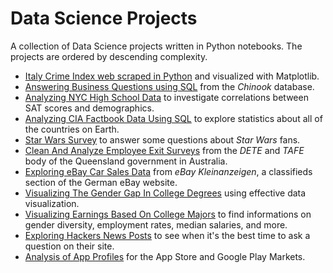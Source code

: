 # Data Science Projects

A collection of Data Science projects written in Python notebooks.
The projects are ordered by descending complexity.

- [Italy Crime Index web scraped in Python](italy_crime_index.ipynb) and visualized with Matplotlib.
- [Answering Business Questions using SQL](Answering_Business_Questions_using_SQL.ipynb) from the *Chinook* database.
- [Analyzing NYC High School Data](Analyzing_NYC_High_School_Data.ipynb) to investigate correlations between SAT scores and demographics.
- [Analyzing CIA Factbook Data Using SQL](Analyzing_CIA_Factbook_Data_Using_SQL.ipynb) to explore statistics about all of the countries on Earth.
- [Star Wars Survey](Star_Wars_Survey.ipynb) to answer some questions about *Star Wars* fans.
- [Clean And Analyze Employee Exit Surveys](Clean_And_Analyze_Employee_Exit_Surveys.ipynb) from the *DETE* and *TAFE* body of the Queensland government in Australia.
- [Exploring eBay Car Sales Data](Exploring_eBay_Car_Sales_Data.ipynb) from *eBay Kleinanzeigen*, a classifieds section of the German eBay website.
- [Visualizing The Gender Gap In College Degrees](Visualizing_The_Gender_Gap_In_College_Degrees.ipynb) using effective data visualization.
- [Visualizing Earnings Based On College Majors](Visualizing_Earnings_Based_On_College_Majors.ipynb) to find informations on gender diversity, employment rates, median salaries, and more.
- [Exploring Hackers News Posts](Exploring_Hacker_News_Posts.ipynb) to see when it's the best time to ask a question on their site.
- [Analysis of App Profiles](Analysis_of_App_Profiles_for_the_App_Store_and_Google_Play_Markets.ipynb) for the App Store and Google Play Markets.

